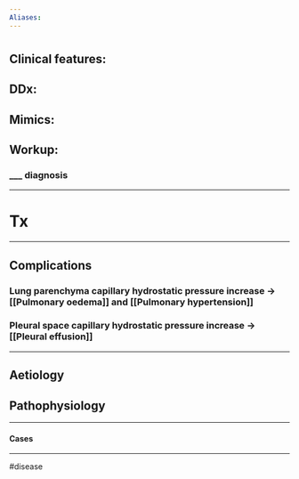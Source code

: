 ```yaml
---
Aliases:
---
```

# 
## Clinical features:
###
## DDx:
###
## Mimics:
###
## Workup:
### ___ diagnosis
---
# Tx

---
## Complications
### Lung parenchyma capillary hydrostatic pressure increase -> [[Pulmonary oedema]] and [[Pulmonary hypertension]]
### Pleural space capillary hydrostatic pressure increase -> [[Pleural effusion]]

---
## Aetiology
## Pathophysiology

---
#### Cases


---
#disease 
